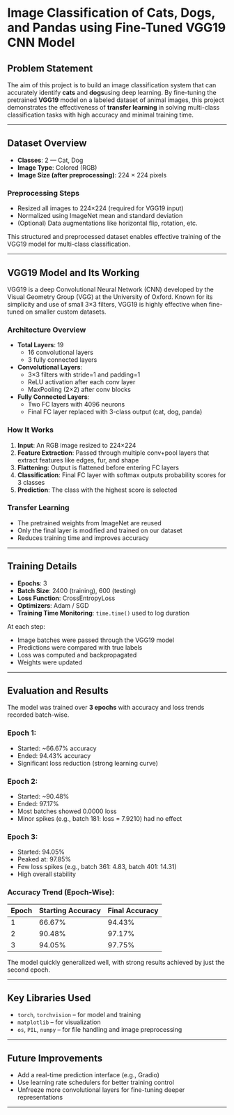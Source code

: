 # Image Classification of Cats, Dogs, and Pandas using Fine-Tuned VGG19 CNN Model

## Problem Statement

The aim of this project is to build an image classification system that can accurately identify **cats** and  **dogs**using deep learning. By fine-tuning the pretrained **VGG19** model on a labeled dataset of animal images, this project demonstrates the effectiveness of **transfer learning** in solving multi-class classification tasks with high accuracy and minimal training time.

---

## Dataset Overview

- **Classes**: 2 — Cat, Dog  
- **Image Type**: Colored (RGB)  
- **Image Size (after preprocessing)**: 224 × 224 pixels  

### Preprocessing Steps

- Resized all images to 224×224 (required for VGG19 input)
- Normalized using ImageNet mean and standard deviation
- (Optional) Data augmentations like horizontal flip, rotation, etc.

This structured and preprocessed dataset enables effective training of the VGG19 model for multi-class classification.

---

##  VGG19 Model and Its Working

VGG19 is a deep Convolutional Neural Network (CNN) developed by the Visual Geometry Group (VGG) at the University of Oxford. Known for its simplicity and use of small 3×3 filters, VGG19 is highly effective when fine-tuned on smaller custom datasets.

###  Architecture Overview

- **Total Layers**: 19  
  - 16 convolutional layers  
  - 3 fully connected layers  
- **Convolutional Layers**:
  - 3×3 filters with stride=1 and padding=1
  - ReLU activation after each conv layer  
  - MaxPooling (2×2) after conv blocks  
- **Fully Connected Layers**:
  - Two FC layers with 4096 neurons  
  - Final FC layer replaced with 3-class output (cat, dog, panda)

###  How It Works

1. **Input**: An RGB image resized to 224×224
2. **Feature Extraction**: Passed through multiple conv+pool layers that extract features like edges, fur, and shape
3. **Flattening**: Output is flattened before entering FC layers
4. **Classification**: Final FC layer with softmax outputs probability scores for 3 classes
5. **Prediction**: The class with the highest score is selected

### Transfer Learning

- The pretrained weights from ImageNet are reused
- Only the final layer is modified and trained on our dataset
- Reduces training time and improves accuracy

---

##  Training Details

- **Epochs**: 3  
- **Batch Size**: 2400 (training), 600 (testing)  
- **Loss Function**: CrossEntropyLoss  
- **Optimizers**: Adam / SGD  
- **Training Time Monitoring**: `time.time()` used to log duration

At each step:
- Image batches were passed through the VGG19 model
- Predictions were compared with true labels
- Loss was computed and backpropagated
- Weights were updated

---

## Evaluation and Results

The model was trained over **3 epochs** with accuracy and loss trends recorded batch-wise.

### Epoch 1:
- Started: ~66.67% accuracy  
- Ended: 94.43% accuracy  
- Significant loss reduction (strong learning curve)

### Epoch 2:
- Started: ~90.48%  
- Ended: 97.17%  
- Most batches showed 0.0000 loss  
- Minor spikes (e.g., batch 181: loss = 7.9210) had no effect

### Epoch 3:
- Started: 94.05%  
- Peaked at: 97.85%  
- Few loss spikes (e.g., batch 361: 4.83, batch 401: 14.31)  
- High overall stability

### Accuracy Trend (Epoch-Wise):

| Epoch | Starting Accuracy | Final Accuracy |
|-------|-------------------|----------------|
| 1     | 66.67%            | 94.43%         |
| 2     | 90.48%            | 97.17%         |
| 3     | 94.05%            | 97.75%         |

The model quickly generalized well, with strong results achieved by just the second epoch.

---

## Key Libraries Used

- `torch`, `torchvision` – for model and training  
- `matplotlib` – for visualization  
- `os`, `PIL`, `numpy` – for file handling and image preprocessing  

---

## Future Improvements

- Add a real-time prediction interface (e.g., Gradio)  
- Use learning rate schedulers for better training control  
- Unfreeze more convolutional layers for fine-tuning deeper representations

---

